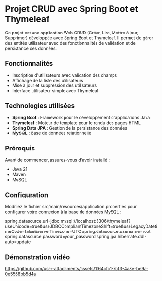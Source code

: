 # Projet CRUD avec Spring Boot et Thymeleaf

Ce projet est une application Web CRUD (Créer, Lire, Mettre à jour, Supprimer) développée avec Spring Boot et Thymeleaf. Il permet de gérer des entités utilisateur avec des fonctionnalités de validation et de persistance des données.



## Fonctionnalités

- Inscription d'utilisateurs avec validation des champs
- Affichage de la liste des utilisateurs
- Mise à jour et suppression des utilisateurs
- Interface utilisateur simple avec Thymeleaf

## Technologies utilisées


- **Spring Boot** : Framework pour le développement d'applications Java
- **Thymeleaf** : Moteur de template pour le rendu des pages HTML
- **Spring Data JPA** : Gestion de la persistance des données
- **MySQL** : Base de données relationnelle

## Prérequis

Avant de commencer, assurez-vous d'avoir installé :

- Java 21
- Maven
- MySQL
  
##  Configuration

Modifiez le fichier src/main/resources/application.properties pour configurer votre connexion à la base de données MySQL :

spring.datasource.url=jdbc:mysql://localhost:3306/thymeleaf?useUnicode=true&useJDBCCompliantTimezoneShift=true&useLegacyDatetimeCode=false&serverTimezone=UTC
spring.datasource.username=root
spring.datasource.password=your_password
spring.jpa.hibernate.ddl-auto=update


 ## Démonstration vidéo


https://github.com/user-attachments/assets/1f64cfc1-7cf3-4a8e-be9a-0e5568bb5d4a



